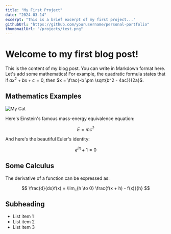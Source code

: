 ```yaml
---
title: "My First Project"
date: "2024-03-14"
excerpt: "This is a brief excerpt of my first project..."
githubUrl: "https://github.com/yourusername/personal-portfolio"
thumbnailUrl: "/projects/test.png"
---
```


# Welcome to my first blog post!

This is the content of my blog post. You can write in Markdown format here. Let's add some mathematics! For example, the quadratic formula states that if $ax^2 + bx + c = 0$, then $x = \frac{-b \pm \sqrt{b^2 - 4ac}}{2a}$.

## Mathematics Examples

![My Cat](/about/test.png)

Here's Einstein's famous mass-energy equivalence equation:

$$
E = mc^2
$$

And here's the beautiful Euler's identity:

$$
e^{i\pi} + 1 = 0
$$

## Some Calculus

The derivative of a function can be expressed as:

$$
\frac{d}{dx}f(x) = \lim_{h \to 0} \frac{f(x + h) - f(x)}{h}
$$

## Subheading

- List item 1
- List item 2
- List item 3 

